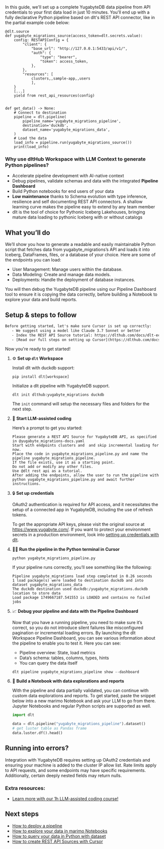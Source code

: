 In this guide, we'll set up a complete YugabyteDB data pipeline from API credentials to your first data load in just 10 minutes. You'll end up with a fully declarative Python pipeline based on dlt's REST API connector, like in the partial example code below:

```python-outcome
@dlt.source
def yugabyte_migrations_source(access_token=dlt.secrets.value):
    config: RESTAPIConfig = {
        "client": {
            "base_url": "http://127.0.0.1:5433/api/v1/",
            "auth": {
                "type": "bearer",
                "token": access_token,
            },
        },
        "resources": [
            clusters,,sample-app,,users
            ],
    }
    [...]
    yield from rest_api_resources(config)


def get_data() -> None:
    # Connect to destination
    pipeline = dlt.pipeline(
        pipeline_name='yugabyte_migrations_pipeline',
        destination='duckdb',
        dataset_name='yugabyte_migrations_data', 
    )
    # Load the data
    load_info = pipeline.run(yugabyte_migrations_source())
    print(load_info) 
```

### Why use dltHub Workspace with LLM Context to generate Python pipelines?

- Accelerate pipeline development with AI-native context
- Debug pipelines, validate schemas and data with the integrated **Pipeline Dashboard**
- Build Python notebooks for end users of your data
- **Low maintenance** thanks to Schema evolution with type inference, resilience and self documenting REST API connectors. A shallow learning curve makes the pipeline easy to extend by any team member
- dlt is the tool of choice for Pythonic Iceberg Lakehouses, bringing mature data loading to pythonic Iceberg with or without catalogs

## What you’ll do

We’ll show you how to generate a readable and easily maintainable Python script that fetches data from yugabyte_migrations’s API and loads it into Iceberg, DataFrames, files, or a database of your choice. Here are some of the endpoints you can load:

- User Management: Manage users within the database.
- Data Modeling: Create and manage data models.
- Deployments: Handle the deployment of database instances.

You will then debug the YugabyteDB pipeline using our Pipeline Dashboard tool to ensure it is copying the data correctly, before building a Notebook to explore your data and build reports.

## Setup & steps to follow

```default
Before getting started, let's make sure Cursor is set up correctly:
   - We suggest using a model like Claude 3.7 Sonnet or better
   - Index the REST API Source tutorial: https://dlthub.com/docs/dlt-ecosystem/verified-sources/rest_api/ and add it to context as **@dlt rest api**
   - [Read our full steps on setting up Cursor](https://dlthub.com/docs/dlt-ecosystem/llm-tooling/cursor-restapi#23-configuring-cursor-with-documentation)
```

Now you're ready to get started!

1. ⚙️ **Set up `dlt` Workspace**
    
    Install dlt with duckdb support:
    ```shell
    pip install dlt[workspace]
    ```

    Initialize a dlt pipeline with YugabyteDB support.
    ```shell
    dlt init dlthub:yugabyte_migrations duckdb
    ```

    The `init` command will setup the necessary files and folders for the next step.
    
2. 🤠 **Start LLM-assisted coding**
    
    Here’s a prompt to get you started:
    
    ```prompt
    Please generate a REST API Source for YugabyteDB API, as specified in @yugabyte_migrations-docs.yaml 
    Start with endpoints clusters and  and skip incremental loading for now. 
    Place the code in yugabyte_migrations_pipeline.py and name the pipeline yugabyte_migrations_pipeline. 
    If the file exists, use it as a starting point. 
    Do not add or modify any other files. 
    Use @dlt rest api as a tutorial. 
    After adding the endpoints, allow the user to run the pipeline with python yugabyte_migrations_pipeline.py and await further instructions.
    ```

    
3. 🔒 **Set up credentials** 
    
    OAuth2 authentication is required for API access, and it necessitates the setup of a connected app in YugabyteDB, including the use of refresh tokens.
    
    To get the appropriate API keys, please visit the original source at https://www.yugabyte.com/.
    If you want to protect your environment secrets in a production environment, look into [setting up credentials with dlt](https://dlthub.com/docs/walkthroughs/add_credentials).
    
4. 🏃‍♀️ **Run the pipeline in the Python terminal in Cursor**
    
    ```shell
    python yugabyte_migrations_pipeline.py
    ```
    
    If your pipeline runs correctly, you’ll see something like the following:
    
    ```shell
    Pipeline yugabyte_migrations load step completed in 0.26 seconds
    1 load package(s) were loaded to destination duckdb and into dataset yugabyte_migrations_data
    The duckdb destination used duckdb:/yugabyte_migrations.duckdb location to store data
    Load package 1749667187.541553 is LOADED and contains no failed jobs
    ```
    
5. 📈 **Debug your pipeline and data with the Pipeline Dashboard**

    Now that you have a running pipeline, you need to make sure it’s correct, so you do not introduce silent failures like misconfigured pagination or incremental loading errors. By launching the dlt Workspace Pipeline Dashboard, you can see various information about the pipeline to enable you to test it. Here you can see:
    - Pipeline overview: State, load metrics
    - Data’s schema: tables, columns, types, hints
    - You can query the data itself
    
    ```shell
    dlt pipeline yugabyte_migrations_pipeline show --dashboard
    ```
    
6. 🐍 **Build a Notebook with data explorations and reports**

    With the pipeline and data partially validated, you can continue with custom data explorations and reports. To get started, paste the snippet below into a new marimo Notebook and ask your LLM to go from there. Jupyter Notebooks and regular Python scripts are supported as well.

    
    ```python
    import dlt

   data = dlt.pipeline("yugabyte_migrations_pipeline").dataset()
   # get luster table as Pandas frame
   data.luster.df().head()
    ```

## Running into errors?

Integration with YugabyteDB requires setting up OAuth2 credentials and ensuring your machine is added to the cluster IP allow list. Rate limits apply to API requests, and some endpoints may have specific requirements. Additionally, certain deeply nested fields may return nulls.

### Extra resources:

- [Learn more with our 1h LLM-assisted coding course!](https://www.youtube.com/watch?v=GGid70rnJuM)

## Next steps

- [How to deploy a pipeline](https://dlthub.com/docs/walkthroughs/deploy-a-pipeline)
- [How to explore your data in marimo Notebooks](https://dlthub.com/docs/general-usage/dataset-access/marimo)
- [How to query your data in Python with dataset](https://dlthub.com/docs/general-usage/dataset-access/dataset)
- [How to create REST API Sources with Cursor](https://dlthub.com/docs/dlt-ecosystem/llm-tooling/cursor-restapi)
